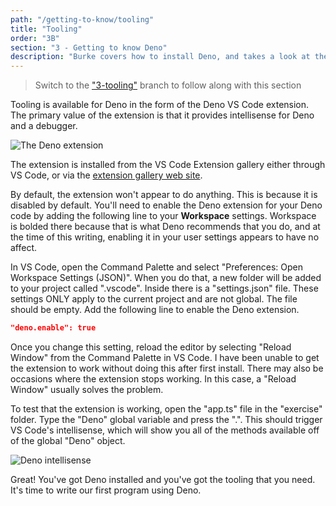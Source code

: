 ```yaml
---
path: "/getting-to-know/tooling"
title: "Tooling"
order: "3B"
section: "3 - Getting to know Deno"
description: "Burke covers how to install Deno, and takes a look at the Deno CLI, REPL and what options you need to be aware of."
---
```


> Switch to the ["3-tooling"](https://github.com/burkeholland/deno-exercises/tree/3-tooling) branch to follow along with this section

Tooling is available for Deno in the form of the Deno VS Code extension. The primary value of the extension is that it provides intellisense for Deno and a debugger.

![The Deno extension](../images/deno-extension.jpg)

The extension is installed from the VS Code Extension gallery either through VS Code, or via the [extension gallery web site](https://marketplace.visualstudio.com/items?itemName=denoland.vscode-deno).

By default, the extension won't appear to do anything. This is because it is disabled by default. You'll need to enable the Deno extension for your Deno code by adding the following line to your **Workspace** settings. Workspace is bolded there because that is what Deno recommends that you do, and at the time of this writing, enabling it in your user settings appears to have no affect.

In VS Code, open the Command Palette and select "Preferences: Open Workspace Settings (JSON)". When you do that, a new folder will be added to your project called ".vscode". Inside there is a "settings.json" file. These settings ONLY apply to the current project and are not global. The file should be empty. Add the following line to enable the Deno extension.

```json
"deno.enable": true
```

Once you change this setting, reload the editor by selecting "Reload Window" from the Command Palette in VS Code. I have been unable to get the extension to work without doing this after first install. There may also be occasions where the extension stops working. In this case, a "Reload Window" usually solves the problem.

To test that the extension is working, open the "app.ts" file in the "exercise" folder. Type the "Deno" global variable and press the ".". This should trigger VS Code's intellisense, which will show you all of the methods available off of the global "Deno" object.

![Deno intellisense](../images/deno-intellisense.jpg)

Great! You've got Deno installed and you've got the tooling that you need. It's time to write our first program using Deno.
